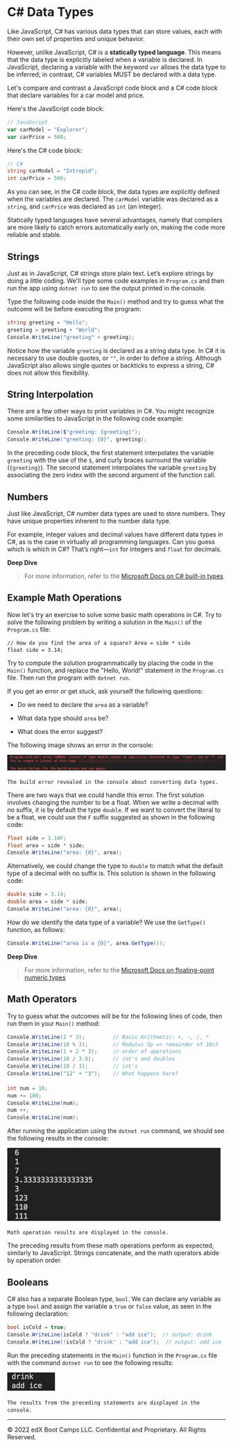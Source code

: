 # C# Data Types

Like JavaScript, C# has various data types that can store values, each with their own set of properties and unique behavior.

However, unlike JavaScript, C# is a **statically typed language**. This means that the data type is explicitly labeled when a variable is declared. In JavaScript, declaring a variable with the keyword `var` allows the data type to be inferred; in contrast, C# variables MUST be declared with a data type.

Let's compare and contrast a JavaScript code block and a C# code block that declare variables for a car model and price.

Here's the JavaScript code block:

```javascript
// JavaScript
var carModel = "Explorer";
var carPrice = 500;
```

Here's the C# code block:

```cs
// C#
string carModel = "Intrepid";
int carPrice = 500;
```

As you can see, in the C# code block, the data types are explicitly defined when the variables are declared. The `carModel` variable was declared as a `string`, and `carPrice` was declared as `int` (an integer).

Statically typed languages have several advantages, namely that compilers are more likely to catch errors automatically early on, making the code more reliable and stable.

## Strings

Just as in JavaScript, C# strings store plain text. Let’s explore strings by doing a little coding. We'll type some code examples in `Program.cs` and then run the app using `dotnet run` to see the output printed in the console.

Type the following code inside the `Main()` method and try to guess what the outcome will be before executing the program:

```cs
string greeting = "Hello";
greeting = greeting + "World";
Console.WriteLine("greeting" + greeting);
```

Notice how the variable `greeting` is declared as a string data type. In C# it is necessary to use double quotes, or `""`, in order to define a string. Although JavaScript also allows single quotes or backticks to express a string, C# does not allow this flexibility.

## String Interpolation

There are a few other ways to print variables in C#. You might recognize some similarities to JavaScript in the following code example:

```cs
Console.WriteLine($"greeting: {greeting}"); 
Console.WriteLine("greeting: {0}", greeting);
```

In the preceding code block, the first statement interpolates the variable `greeting` with the use of the `$`, and curly braces surround the variable (`{greeting}`). The second statement interpolates the variable `greeting` by associating the zero index with the second argument of the function call.

## Numbers

Just like JavaScript, C# number data types are used to store numbers. They have unique properties inherent to the number data type.

For example, integer values and decimal values have different data types in C#, as is the case in virtually all programming languages. Can you guess which is which in C#? That’s right—`int` for integers and `float` for decimals.

**Deep Dive**

> For more information, refer to the [Microsoft Docs on C# built-in types](https://docs.microsoft.com/en-us/dotnet/csharp/language-reference/builtin-types/built-in-types).
  
## Example Math Operations

Now let's try an exercise to solve some basic math operations in C#. Try to solve the following problem by writing a solution in the `Main()` of the `Program.cs` file:

```
// How do you find the area of a square? Area = side * side
float side = 3.14;
```

Try to compute the solution programmatically by placing the code in the `Main()` function, and replace the "Hello, World!" statement in the `Program.cs` file. Then run the program with `dotnet run`.

If you get an error or get stuck, ask yourself the following questions:

* Do we need to declare the `area` as a variable?

* What data type should `area` be?

* What does the error suggest?

The following image shows an error in the console:

![](../Images/image_7.png)

`The build error revealed in the console about converting data types.`

There are two ways that we could handle this error. The first solution involves changing the number to be a float. When we write a decimal with no suffix, it is by default the type `double`. If we want to convert the literal to be a float, we could use the `F` suffix suggested as shown in the following code:

```cs
float side = 3.14F;
float area = side * side;
Console.WriteLine("area: {0}", area);
```

Alternatively, we could change the type to `double` to match what the default type of a decimal with no suffix is. This solution is shown in the following code:

```cs
double side = 3.14;
double area = side * side;
Console.WriteLine("area: {0}", area);
```

How do we identify the data type of a variable? We use the `GetType()` function, as follows:

```cs
Console.WriteLine("area is a {0}", area.GetType());
```

**Deep Dive**

> For more information, refer to the [Microsoft Docs on floating-point numeric types](https://docs.microsoft.com/en-us/dotnet/csharp/language-reference/builtin-types/floating-point-numeric-types)

## Math Operators

Try to guess what the outcomes will be for the following lines of code, then run them in your `Main()` method:

```cs
Console.WriteLine(2 * 3);         // Basic Arithmetic: +, -, /, *
Console.WriteLine(10 % 3);        // Modulus Op => remainder of 10/3
Console.WriteLine(1 + 2 * 3);     // order of operations
Console.WriteLine(10 / 3.0);      // int's and doubles
Console.WriteLine(10 / 3);        // int's 
Console.WriteLine("12" + "3");    // What happens here?

int num = 10;
num += 100;
Console.WriteLine(num);
num ++;
Console.WriteLine(num);
```

After running the application using the `dotnet run` command, we should see the following results in the console:

![](../Images/image_8.png)

`Math operation results are displayed in the console.`

The preceding results from these math operations perform as expected, similarly to JavaScript. Strings concatenate, and the math operators abide by operation order.

## Booleans

C# also has a separate Boolean type, `bool`. We can declare any variable as a type `bool` and assign the variable a `true` or `false` value, as seen in the following declaration:

```cs
bool isCold = true;
Console.WriteLine(isCold ? "drink" : "add ice");  // output: drink
Console.WriteLine(!isCold ? "drink" : "add ice");  // output: add ice
```

Run the preceding statements in the `Main()` function in the `Program.cs` file with the command `dotnet run` to see the following results:

![](../Images/image_9.png)

`The results from the preceding statements are displayed in the console.`

---
© 2022 edX Boot Camps LLC. Confidential and Proprietary. All Rights Reserved.